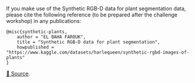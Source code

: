 If you make use of the Synthetic RGB-D data for plant segmentation data, please cite the following reference (to be prepared after the challenge workshop) in any publications:

```
@misc{synthetic-plants,
	author = "EL BAHA FAROUK",
	title = "Synthetic RGB-D data for plant segmentation",
	howpublished = "https://www.kaggle.com/datasets/harlequeen/synthetic-rgbd-images-of-plants"
}
```

[🔗 Source](https://www.kaggle.com/datasets/harlequeen/synthetic-rgbd-images-of-plants).

